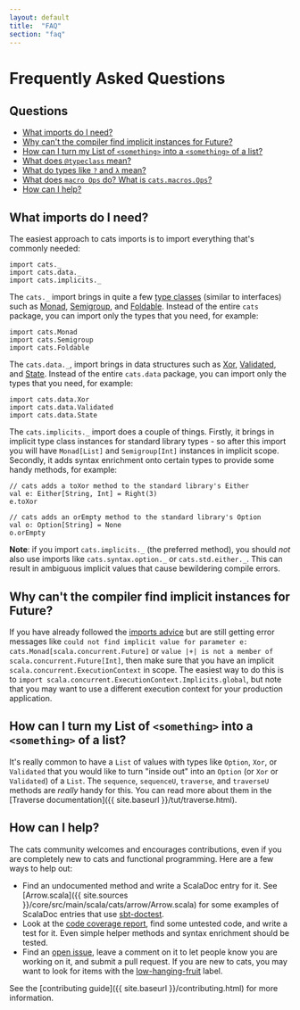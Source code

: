 ```yaml
---
layout: default
title:  "FAQ"
section: "faq"
---
```


# Frequently Asked Questions

## Questions

 * [What imports do I need?](#what-imports)
 * [Why can't the compiler find implicit instances for Future?](#future-instances)
 * [How can I turn my List of `<something>` into a `<something>` of a list?](#traverse)
 * [What does `@typeclass` mean?](#simulacrum)
 * [What do types like `?` and `λ` mean?](#kind-projector)
 * [What does `macro Ops` do? What is `cats.macros.Ops`?](#machinist)
 * [How can I help?](#contributing)

## What imports do I need?<a id="what-imports" href="#what-imports"></a>

The easiest approach to cats imports is to import everything that's commonly needed:

```tut:silent
import cats._
import cats.data._
import cats.implicits._
```

The `cats._` import brings in quite a few [type classes](http://typelevel.org/cats/typeclasses.html) (similar to interfaces) such as [Monad](http://typelevel.org/cats/tut/monad.html), [Semigroup](http://typelevel.org/cats/tut/semigroup.html), and [Foldable](http://typelevel.org/cats/tut/foldable.html). Instead of the entire `cats` package, you can import only the types that you need, for example:

```tut:silent
import cats.Monad
import cats.Semigroup
import cats.Foldable
```

The `cats.data._`, import brings in data structures such as [Xor](http://typelevel.org/cats/tut/xor.html), [Validated](http://typelevel.org/cats/tut/validated.html), and [State](http://typelevel.org/cats/tut/state.html). Instead of the entire `cats.data` package, you can import only the types that you need, for example:

```tut:silent
import cats.data.Xor
import cats.data.Validated
import cats.data.State
```

The `cats.implicits._` import does a couple of things. Firstly, it brings in implicit type class instances for standard library types - so after this import you will have `Monad[List]` and `Semigroup[Int]` instances in implicit scope. Secondly, it adds syntax enrichment onto certain types to provide some handy methods, for example:

```tut:book
// cats adds a toXor method to the standard library's Either
val e: Either[String, Int] = Right(3)
e.toXor

// cats adds an orEmpty method to the standard library's Option
val o: Option[String] = None
o.orEmpty
```

**Note**: if you import `cats.implicits._` (the preferred method), you should _not_ also use imports like `cats.syntax.option._` or `cats.std.either._`. This can result in ambiguous implicit values that cause bewildering compile errors.

## Why can't the compiler find implicit instances for Future?<a id="future-instances" href="#future-instances"></a>

If you have already followed the [imports advice](#what-imports) but are still getting error messages like `could not find implicit value for parameter e: cats.Monad[scala.concurrent.Future]` or `value |+| is not a member of scala.concurrent.Future[Int]`, then make sure that you have an implicit `scala.concurrent.ExecutionContext` in scope. The easiest way to do this is to `import scala.concurrent.ExecutionContext.Implicits.global`, but note that you may want to use a different execution context for your production application.

## How can I turn my List of `<something>` into a `<something>` of a list?<a id="traverse" href="#traverse"></a>

It's really common to have a `List` of values with types like `Option`, `Xor`, or `Validated` that you would like to turn "inside out" into an `Option` (or `Xor` or `Validated`) of a `List`. The `sequence`, `sequenceU`, `traverse`, and `traverseU` methods are _really_ handy for this. You can read more about them in the [Traverse documentation]({{ site.baseurl }}/tut/traverse.html).

## How can I help?<a id="contributing" href="#contributing"></a>

The cats community welcomes and encourages contributions, even if you are completely new to cats and functional programming. Here are a few ways to help out:

- Find an undocumented method and write a ScalaDoc entry for it. See [Arrow.scala]({{ site.sources }}/core/src/main/scala/cats/arrow/Arrow.scala) for some examples of ScalaDoc entries that use [sbt-doctest](https://github.com/tkawachi/sbt-doctest).
- Look at the [code coverage report](https://codecov.io/github/typelevel/cats?branch=master), find some untested code, and write a test for it. Even simple helper methods and syntax enrichment should be tested.
- Find an [open issue](https://github.com/typelevel/cats/issues?q=is%3Aopen+is%3Aissue+label%3Aready), leave a comment on it to let people know you are working on it, and submit a pull request. If you are new to cats, you may want to look for items with the [low-hanging-fruit](https://github.com/typelevel/cats/issues?q=is%3Aopen+is%3Aissue+label%3A%22low-hanging+fruit%22) label.

See the [contributing guide]({{ site.baseurl }}/contributing.html) for more information.
